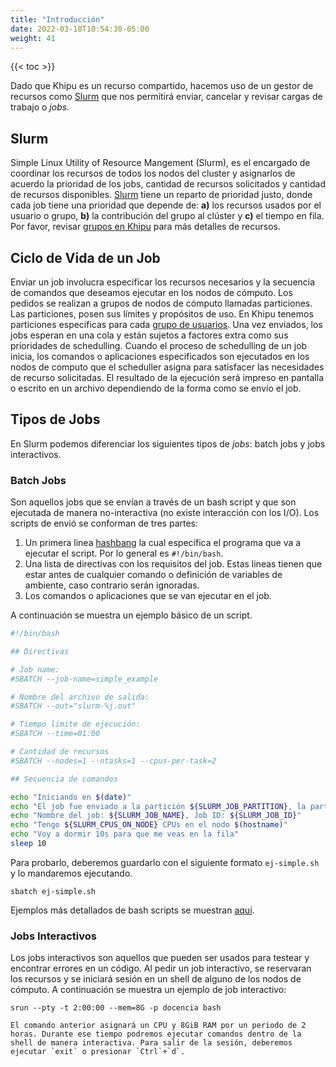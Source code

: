 ```yaml
---
title: "Introducción"
date: 2022-03-18T10:54:30-05:00
weight: 41
---
```


{{< toc >}}

Dado que Khipu es un recurso compartido, hacemos uso de un gestor de recursos como [Slurm](https://slurm.schedmd.com/documentation.html) que nos permitirá  enviar, cancelar y revisar cargas de trabajo o *jobs*.


## Slurm
Simple Linux Utility of Resource Mangement (Slurm), es el encargado de coordinar los recursos de todos los nodos del cluster y asignarlos de acuerdo la prioridad de los jobs, cantidad de recursos solicitados y cantidad de recursos disponibles. [Slurm](https://slurm.schedmd.com/documentation.html) tiene un reparto de prioridad justo, donde cada job tiene una prioridad que depende de: **a)** los recursos usados por el usuario o grupo, **b)** la contribución del grupo al clúster y **c)** el tiempo en fila. Por favor, revisar [grupos en Khipu](/cuentas/cuentas_del_cluster/) para más detalles de recursos.

## Ciclo de Vida de un Job


Enviar un job involucra especificar los recursos necesarios y la secuencia de comandos que deseamos ejecutar en los nodos de cómputo. Los pedidos se realizan a grupos de nodos de cómputo llamadas particiones. Las particiones, posen sus límites y propósitos de uso. En Khipu tenemos particiones especificas para cada [grupo de usuarios](/cuentas/cuentas_del_cluster/). Una vez enviados, los jobs esperan en una cola y están sujetos a factores extra como sus prioridades de schedulling. Cuando el proceso de schedulling de un job inicia, los comandos o aplicaciones especificados son ejecutados en los nodos de computo que el scheduller asigna para satisfacer las necesidades de recurso solicitadas. El resultado de la ejecución será impreso en pantalla o escrito en un archivo dependiendo de la forma como se envío el job.

## Tipos de Jobs

En Slurm podemos diferenciar los siguientes tipos de *jobs*: batch jobs y jobs interactivos.

### Batch Jobs

Son aquellos jobs que se envían a través de un bash script y que son ejecutada de manera no-interactiva (no existe interacción con los I/O). Los scripts de envió se conforman de tres partes:

1. Un primera linea [hashbang](https://en.wikipedia.org/wiki/Shebang_(Unix)) la cual especifica el programa que va a ejecutar el script. Por lo general es `#!/bin/bash`.
2. Una lista de directivas con los requisitos del job. Estas lineas tienen que estar antes de cualquier comando o definición de variables de ambiente, caso contrario serán ignoradas.
3. Los comandos o aplicaciones que se van ejecutar en el job.

A continuación se muestra un ejemplo básico de un script.

```bash
#!/bin/bash

## Directivas

# Job name:
#SBATCH --job-name=simple_example 

# Nombre del archivo de salida:
#SBATCH --out="slurm-%j.out"

# Tiempo limite de ejecución:
#SBATCH --time=01:00

# Cantidad de recursos
#SBATCH --nodes=1 --ntasks=1 --cpus-per-task=2 

## Secuencia de comandos

echo "Iniciando en $(date)"
echo "El job fue enviado a la partición ${SLURM_JOB_PARTITION}, la partición por defecto es ${SLURM_CLUSTER_NAME}"
echo "Nombre del job: ${SLURM_JOB_NAME}, Job ID: ${SLURM_JOB_ID}"
echo "Tengo ${SLURM_CPUS_ON_NODE} CPUs en el nodo $(hostname)"
echo "Voy a dormir 10s para que me veas en la fila"
sleep 10 
```
Para probarlo, deberemos guardarlo con el siguiente formato `ej-simple.sh` y lo mandaremos ejecutando.

```shell
sbatch ej-simple.sh
```

Ejemplos más detallados de bash scripts se muestran [aquí](guia_de_usuario/ejecutando_trabajos/enviar_jobs/).

### Jobs Interactivos

Los jobs interactivos son aquellos que pueden ser usados para testear y encontrar errores en un código. Al pedir un job interactivo, se reservaran los recursos y se iniciará sesión en un shell de alguno de los nodos de cómputo. A continuación se muestra un ejemplo de job interactivo:

```shell
srun --pty -t 2:00:00 --mem=8G -p docencia bash

El comando anterior asignará un CPU y 8GiB RAM por un periodo de 2 horas. Durante ese tiempo podremos ejecutar comandos dentro de la shell de manera interactiva. Para salir de la sesión, deberemos ejecutar `exit` o presionar `Ctrl`+`d`.

```